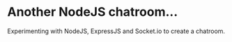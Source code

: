 Another NodeJS chatroom...
==========================

Experimenting with NodeJS, ExpressJS and Socket.io to create a chatroom.
